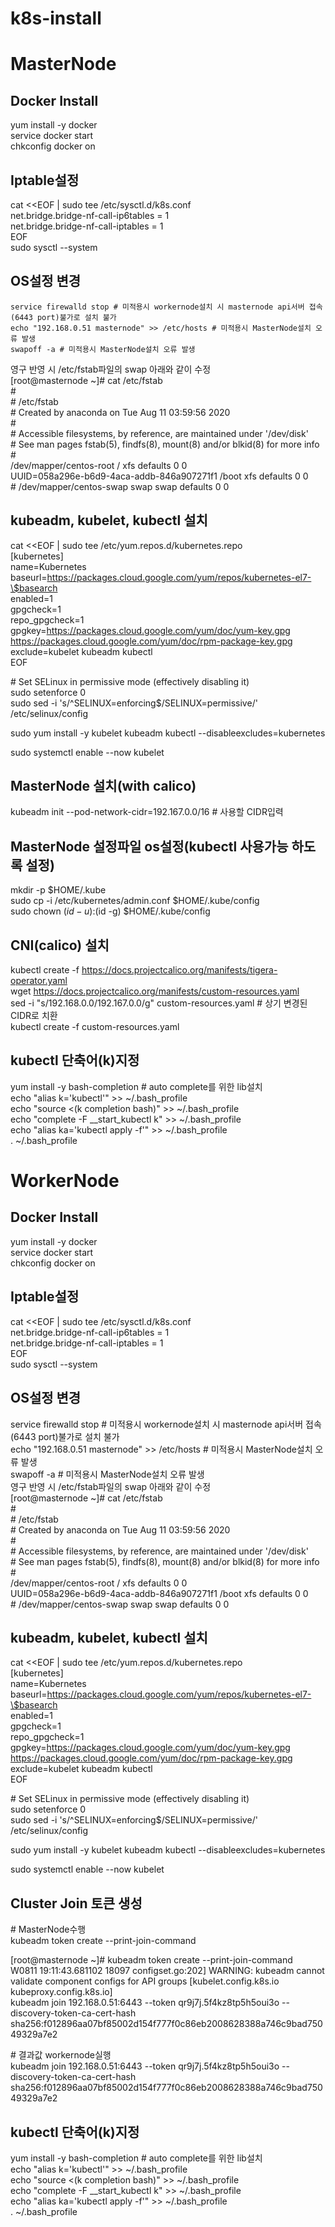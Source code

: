 # k8s-install  
  
# MasterNode  
## Docker Install  
yum install -y docker  
service docker start  
chkconfig docker on   
  
## Iptable설정  
cat <<EOF | sudo tee /etc/sysctl.d/k8s.conf  
net.bridge.bridge-nf-call-ip6tables = 1  
net.bridge.bridge-nf-call-iptables = 1  
EOF  
sudo sysctl --system  
  
## OS설정 변경  
    service firewalld stop # 미적용시 workernode설치 시 masternode api서버 접속(6443 port)불가로 설치 불가  
    echo "192.168.0.51 masternode" >> /etc/hosts # 미적용시 MasterNode설치 오류 발생  
    swapoff -a # 미적용시 MasterNode설치 오류 발생  
영구 반영 시 /etc/fstab파일의 swap 아래와 같이 수정  
    [root@masternode ~]# cat /etc/fstab  
    \#  
    \# /etc/fstab  
    \# Created by anaconda on Tue Aug 11 03:59:56 2020  
    \#  
    \# Accessible filesystems, by reference, are maintained under '/dev/disk'  
    \# See man pages fstab(5), findfs(8), mount(8) and/or blkid(8) for more info  
    \#  
    /dev/mapper/centos-root /                       xfs     defaults        0 0  
    UUID=058a296e-b6d9-4aca-addb-846a907271f1 /boot                   xfs     defaults        0 0  
    \# /dev/mapper/centos-swap swap                    swap    defaults        0 0  

  
  
## kubeadm, kubelet, kubectl 설치  
cat <<EOF | sudo tee /etc/yum.repos.d/kubernetes.repo  
[kubernetes]  
name=Kubernetes  
baseurl=https://packages.cloud.google.com/yum/repos/kubernetes-el7-\$basearch  
enabled=1  
gpgcheck=1  
repo_gpgcheck=1  
gpgkey=https://packages.cloud.google.com/yum/doc/yum-key.gpg https://packages.cloud.google.com/yum/doc/rpm-package-key.gpg  
exclude=kubelet kubeadm kubectl  
EOF  
  
\# Set SELinux in permissive mode (effectively disabling it)  
sudo setenforce 0  
sudo sed -i 's/^SELINUX=enforcing$/SELINUX=permissive/' /etc/selinux/config  
  
sudo yum install -y kubelet kubeadm kubectl --disableexcludes=kubernetes  
  
sudo systemctl enable --now kubelet  
  
  
## MasterNode 설치(with calico)  
kubeadm init --pod-network-cidr=192.167.0.0/16 # 사용할 CIDR입력  
  
## MasterNode 설정파일 os설정(kubectl 사용가능 하도록 설정)  
mkdir -p $HOME/.kube  
sudo cp -i /etc/kubernetes/admin.conf $HOME/.kube/config  
sudo chown $(id -u):$(id -g) $HOME/.kube/config  
  
## CNI(calico) 설치  
kubectl create -f https://docs.projectcalico.org/manifests/tigera-operator.yaml  
wget https://docs.projectcalico.org/manifests/custom-resources.yaml   
sed -i "s/192.168.0.0/192.167.0.0/g"  custom-resources.yaml # 상기 변경된 CIDR로 치환  
kubectl create -f custom-resources.yaml  
  
## kubectl 단축어(k)지정  
yum install -y bash-completion # auto complete를 위한 lib설치  
echo "alias k='kubectl'" >> ~/.bash_profile  
echo "source <(k completion bash)" >> ~/.bash_profile  
echo "complete -F __start_kubectl k" >> ~/.bash_profile  
echo "alias ka='kubectl apply -f'" >> ~/.bash_profile  
. ~/.bash_profile  
  
  
# WorkerNode  
  
## Docker Install  
yum install -y docker  
service docker start  
chkconfig docker on   
  
## Iptable설정  
cat <<EOF | sudo tee /etc/sysctl.d/k8s.conf  
net.bridge.bridge-nf-call-ip6tables = 1  
net.bridge.bridge-nf-call-iptables = 1  
EOF  
sudo sysctl --system  
  
## OS설정 변경  
service firewalld stop # 미적용시 workernode설치 시 masternode api서버 접속(6443 port)불가로 설치 불가  
echo "192.168.0.51 masternode" >> /etc/hosts # 미적용시 MasterNode설치 오류 발생  
swapoff -a # 미적용시 MasterNode설치 오류 발생  
영구 반영 시 /etc/fstab파일의 swap 아래와 같이 수정  
[root@masternode ~]# cat /etc/fstab  
\#  
\# /etc/fstab  
\# Created by anaconda on Tue Aug 11 03:59:56 2020  
\#  
\# Accessible filesystems, by reference, are maintained under '/dev/disk'  
\# See man pages fstab(5), findfs(8), mount(8) and/or blkid(8) for more info  
\#  
/dev/mapper/centos-root /                       xfs     defaults        0 0  
UUID=058a296e-b6d9-4aca-addb-846a907271f1 /boot                   xfs     defaults        0 0  
\# /dev/mapper/centos-swap swap                    swap    defaults        0 0  
  
  
## kubeadm, kubelet, kubectl 설치  
cat <<EOF | sudo tee /etc/yum.repos.d/kubernetes.repo  
[kubernetes]  
name=Kubernetes  
baseurl=https://packages.cloud.google.com/yum/repos/kubernetes-el7-\$basearch  
enabled=1  
gpgcheck=1  
repo_gpgcheck=1  
gpgkey=https://packages.cloud.google.com/yum/doc/yum-key.gpg https://packages.cloud.google.com/yum/doc/rpm-package-key.gpg  
exclude=kubelet kubeadm kubectl  
EOF  
  
\# Set SELinux in permissive mode (effectively disabling it)  
sudo setenforce 0  
sudo sed -i 's/^SELINUX=enforcing$/SELINUX=permissive/' /etc/selinux/config  
  
sudo yum install -y kubelet kubeadm kubectl --disableexcludes=kubernetes  
  
sudo systemctl enable --now kubelet  
  
## Cluster Join 토큰 생성  
\# MasterNode수행  
kubeadm token create --print-join-command  
  
[root@masternode ~]# kubeadm token create --print-join-command  
W0811 19:11:43.681102   18097 configset.go:202] WARNING: kubeadm cannot validate component configs for API groups [kubelet.config.k8s.io kubeproxy.config.k8s.io]  
kubeadm join 192.168.0.51:6443 --token qr9j7j.5f4kz8tp5h5oui3o     --discovery-token-ca-cert-hash sha256:f012896aa07bf85002d154f777f0c86eb2008628388a746c9bad75049329a7e2  
  
\# 결과값 workernode실행  
kubeadm join 192.168.0.51:6443 --token qr9j7j.5f4kz8tp5h5oui3o     --discovery-token-ca-cert-hash sha256:f012896aa07bf85002d154f777f0c86eb2008628388a746c9bad75049329a7e2  
  
  
  
## kubectl 단축어(k)지정  
yum install -y bash-completion # auto complete를 위한 lib설치  
echo "alias k='kubectl'" >> ~/.bash_profile  
echo "source <(k completion bash)" >> ~/.bash_profile  
echo "complete -F __start_kubectl k" >> ~/.bash_profile  
echo "alias ka='kubectl apply -f'" >> ~/.bash_profile  
. ~/.bash_profile  
